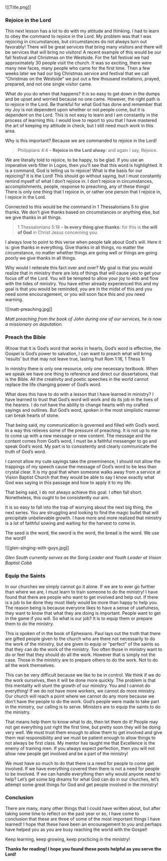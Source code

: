 ![[Title.png]]

### Rejoice in the Lord

This next lesson has a lot to do with my attitude and thinking. I had to learn to obey the command to rejoice in the Lord. My problem was that I was rejoicing in circumstances, but circumstances do not always turn out favorably! There will be great services that bring many visitors and there will be services that will bring no visitors! A recent example of this would be our fall festival and Christmas on the Westside. For the fall festival we had approximately 30 people visit the church. It was so exciting, there were many new faces, many people who came for the first time. Then a few weeks later we had our big Christmas service and festival that we call “Christmas on the Westside” we put out a few thousand invitations, prayed, prepared, and not one single visitor came.

What do you do when that happens? It is so easy to get down in the dumps and be upset and worried because no one came. However, the right path is to rejoice in the Lord. Be thankful for what God has done and remember that my Joy is not dependent upon whether or not people come, but it is dependent on the Lord. This is not easy to learn and I am constantly in the process of learning this. I would love to report to you that I have mastered the art of keeping my attitude in check, but I still need much work in this area.

Why is this important? Because we are commanded to rejoice in the Lord!

> Philippians 4:4 – **Rejoice in the Lord alway:** and again I say, Rejoice.

We are literally told to rejoice, to be happy, to be glad. If you use an imperative verb filter in Logos, then you’ll see that this word is highlighted. It is a command, God is telling us to rejoice! What is the basis for our rejoicing? It is the Lord! This should go without saying, but I must constantly remind myself of what I don’t rejoice in. I don’t rejoice in circumstances, accomplishments, people, response to preaching, any of these things! There is only one thing that I rejoice in, or rather one person that I rejoice in, I rejoice in the Lord.

Connected to this would be the command in 1 Thessalonians 5 to give thanks. We don’t give thanks based on circumstances or anything else, but we give thanks in all things.

> 1 Thessalonians 5:18 – **In every thing give thanks:** for this is **the will of God** in Christ Jesus concerning you.

I always love to point to this verse when people talk about God’s will. Here it is: give thanks in everything. Give thanks in all things, no matter the circumstance, no matter whether things are going well or things are going poorly we give thanks in all things.

Why would I reiterate this fact over and over? My goal is that you would realize that in ministry there are lots of things that will cause you to get your focus off of the Lord. You will be tempted to allow your joy to ebb and flow with the tides of ministry. You have either already experienced this and my goal is that you would be reminded, you are in the midst of this and you need some encouragement, or you will soon face this and you need warning.

![[matt-preaching.jpg]]

*Matt preaching from the book of John during one of our services, he is now a missionary on deputation.*

### Preach the Bible

(Know that it is God’s word that works in hearts, God’s word is effective, the Gospel is God’s power to salvation, I can want to preach what will bring ‘results’ but that may not leave true, lasting fruit Rom 1:16, 1 Thess 1)

In ministry there is only one resource, only one necessary textbook. When we speak we have one thing to reference and direct our dissertations, that is the Bible. All the creativity and poetic speeches in the world cannot replace the life changing power of God’s word.

What does this have to do with a lesson that I have learned in ministry? I have learned to trust that God’s word will work and do its job in the lives of the hearers. I do not have the ability to change hearts with my crafted sayings and outlines. But God’s word, spoken in the most simplistic manner can break hearts of stone.

That being said, my communication is governed and filled with God’s word. In a way this relieves some of the pressure of preaching. It is not up to me to come up with a new message or new content. The message and the content comes from God’s word, I must be a faithful messenger to go and speak God’s word. My part is to consistently and clearly communicate the truth of God’s word.

I cannot allow my cute sayings take the preeminence, I should not allow the trappings of my speech cause the message of God’s word to be less than crystal clear. It is my goal that when someone walks away from a service at Vision Baptist Church that they would be able to say I know exactly what God was saying in this passage and how to apply it to my life.

That being said, I do not always achieve this goal. I often fall short. Nonetheless, this ought to be consistently our aim.

It is so easy to fall into the trap of worrying about the next big thing, the next series. You are struggling and looking to find the magic bullet that will precipitate unbelievable growth. I have more and more realized that ministry is a lot of faithful sowing and waiting for the harvest to come in.

The seed is the word, the sword is the word, the bread is the word. We use the word!!

![[glen-singing-with-guys.jpg]]

*Glen South currently serves as the Song Leader and Youth Leader at Vision Baptist Cobb*

### Equip the Saints

In our churches we simply cannot go it alone. If we are to ever go further than where we are, I must learn to train someone to do the ministry! I have found that there are people who want to get involved and help out. If there is a job to be done they most likely would be more than happy to help you. The reason being is because everyone likes to have a sense of usefulness, they want to know that what they are doing is important. People want to get in the game if you will. So what is our job? It is to equip them or prepare them to do the ministry.

This is spoken of in the book of Ephesians. Paul lays out the truth that there are gifted people given to the church who are there not necessarily to do the work of the ministry, but are given to equip or “perfect” of the saints so that they can do the work of the ministry. Too often those in ministry want to do or feel that they should do all the work. However that is simply not the case. Those in the ministry are to prepare others to do the work. Not to do all the work themselves.

This can be very difficult because we like to be in control. We think if we do the work ourselves, then it will be done more quickly. The problem is that this mentality will stunt the growth of our ministry. You and I cannot do everything! If we do not have more workers, we cannot do more ministry. Our church will reach a point where we cannot do any more because we don’t have the people to do the work. God’s people were made to take part in the ministry, our calling is to serve. Ministers are to equip the saints to do the ministry.

That means help them to know what to do, then let them do it! People may not get everything just right the first time, but pretty soon they will be doing very well. We must trust them enough to allow them to get involved and give them real responsibility and we must be patient enough to allow things to not always be first class. My mentor has taught me that Excellence is the enemy of training men. If you always expect perfection, then you will not allow new people get involved and be a part of the ministry!

We must have so much to do that there is a need for people to come get involved. If we have everything covered then there is not a need for people to be involved. If we can handle everything then why would anyone need to help? Let’s get some big dreams for what God can do in our churches, let’s attempt some great things for God and get people involved in the ministry!

### Conclusion

There are many, many other things that I could have written about, but after taking some time to reflect on the past year or so, I have come to conclusion that these are three of some of the most important things I have learned! I hope that these have been an encouragement to you and perhaps have helped you as you are busy reaching the world with the Gospel!

Keep learning, keep growing, keep practicing in the ministry!

**Thanks for reading! I hope you found these posts helpful as you serve the Lord!**